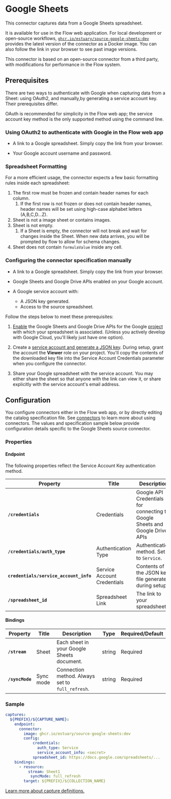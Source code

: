 
# Google Sheets

This connector captures data from a Google Sheets spreadsheet.

It is available for use in the Flow web application. For local development or open-source workflows, [`ghcr.io/estuary/source-google-sheets:dev`](https://ghcr.io/estuary/source-google-sheets:dev) provides the latest version of the connector as a Docker image. You can also follow the link in your browser to see past image versions.

This connector is based on an open-source connector from a third party, with modifications for performance in the Flow system.

## Prerequisites

There are two ways to authenticate with Google when capturing data from a Sheet: using OAuth2, and manually,by generating a service account key.
Their prerequisites differ.

OAuth is recommended for simplicity in the Flow web app;
the service account key method is the only supported method using the command line.

### Using OAuth2 to authenticate with Google in the Flow web app

* A link to a Google spreadsheet. Simply copy the link from your browser.

* Your Google account username and password.

### Spreadsheet Formatting

For a more efficient usage, the connector expects a few basic formatting rules inside each
spreadsheet:

1. The first row must be frozen and contain header names for each column.
      1. If the first row is not frozen or does not contain header names, header names will
  be set using high-case alphabet letters (A,B,C,D...Z).
2. Sheet is not a image sheet or contains images.
3. Sheet is not empty.
      1. If a Sheet is empty, the connector will not break and wait for changes
  inside the Sheet. When new data arrives, you will be prompted by flow to allow
  for schema changes.
4. Sheet does not contain `formulaValue` inside any cell.

### Configuring the connector specification manually

* A link to a Google spreadsheet. Simply copy the link from your browser.

* Google Sheets and Google Drive APIs enabled on your Google account.

* A Google service account with:
  * A JSON key generated.
  * Access to the source spreadsheet.

Follow the steps below to meet these prerequisites:

1. [Enable](https://support.google.com/googleapi/answer/6158841?hl=en) the Google Sheets and Google Drive APIs
for the Google [project](https://cloud.google.com/storage/docs/projects) with which your spreadsheet is associated.
(Unless you actively develop with Google Cloud, you'll likely just have one option).

2. Create a [service account and generate a JSON key](https://developers.google.com/identity/protocols/oauth2/service-account#creatinganaccount).
During setup, grant the account the **Viewer** role on your project.
You'll copy the contents of the downloaded key file into the Service Account Credentials parameter when you configure the connector.

3. Share your Google spreadsheet with the service account. You may either share the sheet so that anyone with the link can view it,
or share explicitly with the service account's email address.

## Configuration

You configure connectors either in the Flow web app, or by directly editing the catalog specification file.
See [connectors](../../../concepts/connectors.md#using-connectors) to learn more about using connectors.
The values and specification sample below provide configuration details specific to the Google Sheets source connector.

### Properties

#### Endpoint

The following properties reflect the Service Account Key authentication method.

| Property | Title | Description | Type | Required/Default |
|---|---|---|---|---|
| **`/credentials`** | Credentials | Google API Credentials for connecting to Google Sheets and Google Drive APIs | object | Required |
| **`/credentials/auth_type`** | Authentication Type | Authentication method. Set to `Service`. | string | Required |
| **`credentials/service_account_info`** | Service Account Credentials | Contents of the JSON key file generated during setup. | string | Required |
| **`/spreadsheet_id`** | Spreadsheet Link | The link to your spreadsheet. | string | Required |

#### Bindings

| Property | Title | Description | Type | Required/Default |
|---|---|---|---|---|
| **`/stream`** | Sheet | Each sheet in your Google Sheets document. | string | Required |
| **`/syncMode`** | Sync mode | Connection method. Always set to `full_refresh`. | string | Required |

### Sample

```yaml
captures:
  ${PREFIX}/${CAPTURE_NAME}:
    endpoint:
      connector:
        image: ghcr.io/estuary/source-google-sheets:dev
        config:
            credentials:
              auth_type: Service
              service_account_info: <secret>
            spreadsheet_id: https://docs.google.com/spreadsheets/...
    bindings:
      - resource:
          stream: Sheet1
           syncMode: full_refresh
        target: ${PREFIX}/${COLLECTION_NAME}
```

[Learn more about capture definitions.](../../../concepts/captures.md#pull-captures)
